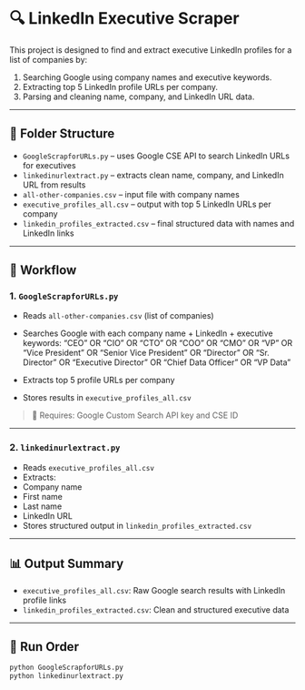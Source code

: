 # 🔍 LinkedIn Executive Scraper

This project is designed to find and extract executive LinkedIn profiles for a list of companies by:
1. Searching Google using company names and executive keywords.
2. Extracting top 5 LinkedIn profile URLs per company.
3. Parsing and cleaning name, company, and LinkedIn URL data.

---

## 📂 Folder Structure

- `GoogleScrapforURLs.py` – uses Google CSE API to search LinkedIn URLs for executives
- `linkedinurlextract.py` – extracts clean name, company, and LinkedIn URL from results
- `all-other-companies.csv` – input file with company names
- `executive_profiles_all.csv` – output with top 5 LinkedIn URLs per company
- `linkedin_profiles_extracted.csv` – final structured data with names and LinkedIn links

---

## 🔁 Workflow

### 1. `GoogleScrapforURLs.py`
- Reads `all-other-companies.csv` (list of companies)
- Searches Google with each company name + LinkedIn + executive keywords: “CEO” OR “CIO” OR “CTO” OR “COO” OR “CMO” OR “VP” OR
“Vice President” OR “Senior Vice President” OR “Director” OR
“Sr. Director” OR “Executive Director” OR “Chief Data Officer” OR “VP Data”


- Extracts top 5 profile URLs per company
- Stores results in `executive_profiles_all.csv`

> 🔑 Requires: Google Custom Search API key and CSE ID

---

### 2. `linkedinurlextract.py`
- Reads `executive_profiles_all.csv`
- Extracts:
- Company name
- First name
- Last name
- LinkedIn URL
- Stores structured output in `linkedin_profiles_extracted.csv`

---

## 📊 Output Summary

- `executive_profiles_all.csv`: Raw Google search results with LinkedIn profile links
- `linkedin_profiles_extracted.csv`: Clean and structured executive data

---

## 🚀 Run Order

```bash
python GoogleScrapforURLs.py
python linkedinurlextract.py
